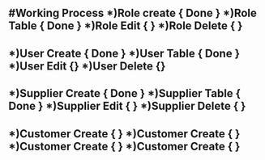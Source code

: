 #Working Process
*)Role create { Done }
*)Role Table { Done }
*)Role Edit { }
*)Role Delete { }
---------------------------
*)User Create { Done }
*)User Table { Done }
*)User Edit {}
*)User Delete {}
---------------------------
*)Supplier Create { Done }
*)Supplier Table { Done }
*)Supplier Edit { }
*)Supplier Delete { }
---------------------------
*)Customer Create { }
*)Customer Create { }
*)Customer Create { }
*)Customer Create { }
---------------------------